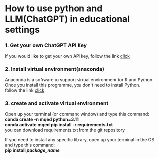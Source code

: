 # How to use python and LLM(ChatGPT) in educational settings

<h3>1. Get your own ChatGPT API Key</h3>
If you would like to get your own API key, follow the link <a href="https://www.howtogeek.com/885918/how-to-get-an-openai-api-key/">click</a>
<h3>2. Install virtual environment(anaconda)</h3>
Anaconda is a software to support virtual environment for R and Python. Once you install this programme, you don't need to install Python.<br>
follow the link <a href="https://www.anaconda.com/download/">click</a>
<h3>3. create and activate virtual environment</h3>
Open up your terminal (or command window) and type this command:<br>
<b>conda create -n mqed python=3.11</b><br>
<b>conda activate mqed</b>
<b>pip install -r requirements.txt</b><br>
you can download requirements.txt from the git repository<br>
<p></p>
If you need to install any specific library, open up your terminal in the OS and type this command:<br>
<b>pip install <i>package_name</i></b>
